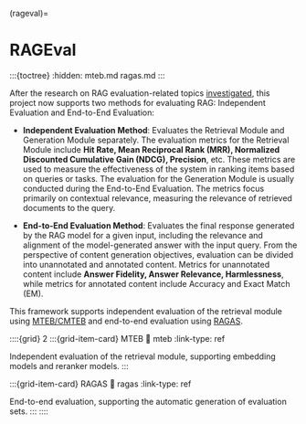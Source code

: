 (rageval)=
# RAGEval
:::{toctree}
:hidden:
mteb.md
ragas.md
:::

After the research on RAG evaluation-related topics [investigated](../../../blog/RAG/RAG_Evaluation.md), this project now supports two methods for evaluating RAG: Independent Evaluation and End-to-End Evaluation:

- **Independent Evaluation Method**: Evaluates the Retrieval Module and Generation Module separately. The evaluation metrics for the Retrieval Module include **Hit Rate, Mean Reciprocal Rank (MRR), Normalized Discounted Cumulative Gain (NDCG), Precision**, etc. These metrics are used to measure the effectiveness of the system in ranking items based on queries or tasks. The evaluation for the Generation Module is usually conducted during the End-to-End Evaluation. The metrics focus primarily on contextual relevance, measuring the relevance of retrieved documents to the query.

- **End-to-End Evaluation Method**: Evaluates the final response generated by the RAG model for a given input, including the relevance and alignment of the model-generated answer with the input query. From the perspective of content generation objectives, evaluation can be divided into unannotated and annotated content. Metrics for unannotated content include **Answer Fidelity, Answer Relevance, Harmlessness**, while metrics for annotated content include Accuracy and Exact Match (EM).

This framework supports independent evaluation of the retrieval module using [MTEB/CMTEB](mteb.md) and end-to-end evaluation using [RAGAS](ragas.md).


::::{grid} 2
:::{grid-item-card}  MTEB
:link: mteb
:link-type: ref

Independent evaluation of the retrieval module, supporting embedding models and reranker models.
:::

:::{grid-item-card}  RAGAS
:link: ragas
:link-type: ref

End-to-end evaluation, supporting the automatic generation of evaluation sets.
:::
::::